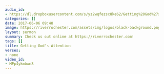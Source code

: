 ```yaml
---
audio_id:
- https://dl.dropboxusercontent.com/s/yz2wqfezsc8ke62/Getting%20God%27s%20Attention.mp3?dl=0
categories: []
date: 2017-06-06 09:48
image: https://riverrochester.com/assets/img/logos/black-background.png
layout: sermon
summary: Check us out online at https://riverrochester.com!
tags: []
title: Getting God's Attention
verses:
- none
video_id:
- MPp4ykmbxn8
---
```


